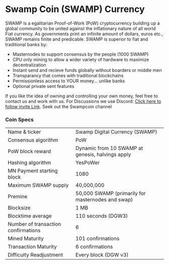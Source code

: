  
 Swamp Coin (SWAMP) Currency
=====================================

SWAMP is a egalitarian Proof-of-Work (PoW) cryptocurrency building up a global community to be united against the inflationary nature of all world Fiat currency. As governments print an infinite amount of dollars, euros etc., SWAMP remains finite and predicable.  SWAMP is superior to fiat and traditional banks by:
- Masternodes to support consensus by the people (1000 SWAMP)
- CPU only mining to allow a wider variety of hardware to maximize decentralization
- Instant send and recieve funds globally without boarders or middle men
- Transparancy that comes with traditional blockchains
- Permissionless access to YOUR money... unlike banks
- Optional private sent features 

If you like the idea of owning and controlling your own money, feel free to contact us and work with us. For Discussions we use Discord: [Click here to follow invite Link](https://discord.gg/R4FAu6b).  Seek out the Swampcoin channel

### Coin Specs

<table>
<tr><td>Name & ticker</td><td>Swamp Digital Currency (SWAMP)</td></tr>
<tr><td>Consensus algorithm</td><td>PoW</td></tr>
<tr><td>PoW block reward</td><td>Dynamic from 10 SWAMP at genesis, halvings apply</td></tr>
<tr><td>Hashing algorithm</td><td>YesPoWer</td></tr>
<tr><td>MN Payment starting block</td><td>1080</td></tr>
<tr><td>Maximum SWAMP supply</td><td>40,000,000</td></tr>
<tr><td>Premine</td><td>50,000 SWAMP (primarily for masternodes and swap)</td></tr>
<tr><td>Blocksize</td><td>1 MB</td></tr>
<tr><td>Blocktime average</td><td>110 seconds (DGW3)</td></tr>
<tr><td>Number of transaction confirmations</td><td>6</td></tr>
<tr><td>Mined Maturity</td><td>101 confirmations</td></tr>
<tr><td>Transaction Maturity</td><td>6 confirmations</td></tr>
<tr><td>Difficulty Readjustment</td><td>Every block (DGW v3)</td></tr>
</table>
